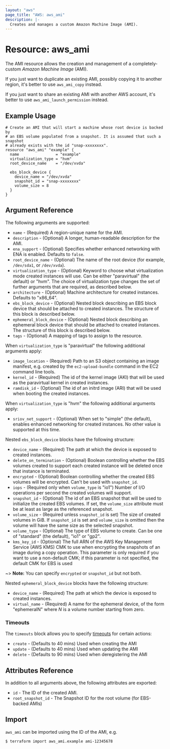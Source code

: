 ```yaml
---
layout: "aws"
page_title: "AWS: aws_ami"
description: |-
  Creates and manages a custom Amazon Machine Image (AMI).
---
```


# Resource: aws_ami

The AMI resource allows the creation and management of a completely-custom
*Amazon Machine Image* (AMI).

If you just want to duplicate an existing AMI, possibly copying it to another
region, it's better to use `aws_ami_copy` instead.

If you just want to share an existing AMI with another AWS account,
it's better to use `aws_ami_launch_permission` instead.

## Example Usage

```hcl
# Create an AMI that will start a machine whose root device is backed by
# an EBS volume populated from a snapshot. It is assumed that such a snapshot
# already exists with the id "snap-xxxxxxxx".
resource "aws_ami" "example" {
  name                = "example"
  virtualization_type = "hvm"
  root_device_name    = "/dev/xvda"

  ebs_block_device {
    device_name = "/dev/xvda"
    snapshot_id = "snap-xxxxxxxx"
    volume_size = 8
  }
}
```

## Argument Reference

The following arguments are supported:

* `name` - (Required) A region-unique name for the AMI.
* `description` - (Optional) A longer, human-readable description for the AMI.
* `ena_support` - (Optional) Specifies whether enhanced networking with ENA is enabled. Defaults to `false`.
* `root_device_name` - (Optional) The name of the root device (for example, `/dev/sda1`, or `/dev/xvda`).
* `virtualization_type` - (Optional) Keyword to choose what virtualization mode created instances
  will use. Can be either "paravirtual" (the default) or "hvm". The choice of virtualization type
  changes the set of further arguments that are required, as described below.
* `architecture` - (Optional) Machine architecture for created instances. Defaults to "x86_64".
* `ebs_block_device` - (Optional) Nested block describing an EBS block device that should be
  attached to created instances. The structure of this block is described below.
* `ephemeral_block_device` - (Optional) Nested block describing an ephemeral block device that
  should be attached to created instances. The structure of this block is described below.
* `tags` - (Optional) A mapping of tags to assign to the resource.

When `virtualization_type` is "paravirtual" the following additional arguments apply:

* `image_location` - (Required) Path to an S3 object containing an image manifest, e.g. created
  by the `ec2-upload-bundle` command in the EC2 command line tools.
* `kernel_id` - (Required) The id of the kernel image (AKI) that will be used as the paravirtual
  kernel in created instances.
* `ramdisk_id` - (Optional) The id of an initrd image (ARI) that will be used when booting the
  created instances.

When `virtualization_type` is "hvm" the following additional arguments apply:

* `sriov_net_support` - (Optional) When set to "simple" (the default), enables enhanced networking
  for created instances. No other value is supported at this time.

Nested `ebs_block_device` blocks have the following structure:

* `device_name` - (Required) The path at which the device is exposed to created instances.
* `delete_on_termination` - (Optional) Boolean controlling whether the EBS volumes created to
  support each created instance will be deleted once that instance is terminated.
* `encrypted` - (Optional) Boolean controlling whether the created EBS volumes will be encrypted. Can't be used with `snapshot_id`.
* `iops` - (Required only when `volume_type` is "io1") Number of I/O operations per second the
  created volumes will support.
* `snapshot_id` - (Optional) The id of an EBS snapshot that will be used to initialize the created
  EBS volumes. If set, the `volume_size` attribute must be at least as large as the referenced
  snapshot.
* `volume_size` - (Required unless `snapshot_id` is set) The size of created volumes in GiB.
  If `snapshot_id` is set and `volume_size` is omitted then the volume will have the same size
  as the selected snapshot.
* `volume_type` - (Optional) The type of EBS volume to create. Can be one of "standard" (the
  default), "io1" or "gp2".
* `kms_key_id` - (Optional) The full ARN of the AWS Key Management Service (AWS KMS) CMK to use when encrypting the snapshots of
an image during a copy operation. This parameter is only required if you want to use a non-default CMK;
if this parameter is not specified, the default CMK for EBS is used

~> **Note:** You can specify `encrypted` or `snapshot_id` but not both.

Nested `ephemeral_block_device` blocks have the following structure:

* `device_name` - (Required) The path at which the device is exposed to created instances.
* `virtual_name` - (Required) A name for the ephemeral device, of the form "ephemeralN" where
  *N* is a volume number starting from zero.

### Timeouts

The `timeouts` block allows you to specify [timeouts](https://www.terraform.io/docs/configuration/resources.html#timeouts) for certain actions:

* `create` - (Defaults to 40 mins) Used when creating the AMI
* `update` - (Defaults to 40 mins) Used when updating the AMI
* `delete` - (Defaults to 90 mins) Used when deregistering the AMI

## Attributes Reference

In addition to all arguments above, the following attributes are exported:

* `id` - The ID of the created AMI.
* `root_snapshot_id` - The Snapshot ID for the root volume (for EBS-backed AMIs)

## Import

`aws_ami` can be imported using the ID of the AMI, e.g.

```
$ terraform import aws_ami.example ami-12345678
```
